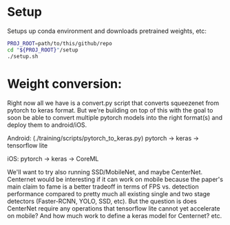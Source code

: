 # Setup

Setups up conda environment and downloads pretrained weights, etc:

```bash
PROJ_ROOT=path/to/this/github/repo
cd "${PROJ_ROOT}"/setup
./setup.sh
```

# Weight conversion:

Right now all we have is a convert.py script that converts squeezenet from pytorch to keras format. But we're building on top of this with the goal to soon be able to convert multiple pytorch models into the right format(s) and deploy them to android/iOS.

Android:
(./training/scripts/pytorch_to_keras.py)
pytorch -> keras -> tensorflow lite

iOS:
pytorch -> keras -> CoreML

We'll want to try also running SSD/MobileNet, and maybe CenterNet. Centernet would be interesting if it can work on mobile because the paper's main claim to fame is a better tradeoff in terms of FPS vs. detection performance compared to pretty much all existing single and two stage detectors (Faster-RCNN, YOLO, SSD, etc). But the question is does CenterNet require any operations that tensorflow lite cannot yet accelerate on mobile? And how much work to define a keras model for Centernet? etc.
